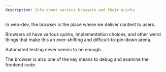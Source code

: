 ```yaml
---
description: Info about various browsers and their quirks
---
```


In web-dev, the browser is the place where we deliver content to users.

Browsers all have various quirks, implementation choices, and other weird things that make this an ever-shifting and difficult-to-pin-down arena.

Automated testing never seems to be enough.

The browser is also one of the key means to debug and examine the frontend code.

